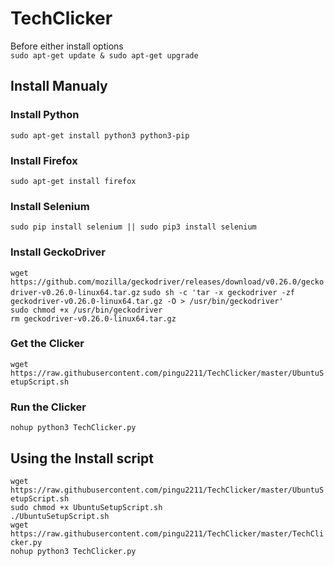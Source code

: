 # TechClicker

Before either install options  
``sudo apt-get update & sudo apt-get upgrade``  

## Install Manualy
### Install Python
``sudo apt-get install python3 python3-pip``

### Install Firefox
``sudo apt-get install firefox``

### Install Selenium
``sudo pip install selenium || sudo pip3 install selenium``

### Install GeckoDriver
``wget https://github.com/mozilla/geckodriver/releases/download/v0.26.0/geckodriver-v0.26.0-linux64.tar.gz`` 
``sudo sh -c 'tar -x geckodriver -zf geckodriver-v0.26.0-linux64.tar.gz -O > /usr/bin/geckodriver'``  
``sudo chmod +x /usr/bin/geckodriver``  
``rm geckodriver-v0.26.0-linux64.tar.gz``  

### Get the Clicker
``wget https://raw.githubusercontent.com/pingu2211/TechClicker/master/UbuntuSetupScript.sh``  

### Run the Clicker
``nohup python3 TechClicker.py``  

## Using the Install script
``wget https://raw.githubusercontent.com/pingu2211/TechClicker/master/UbuntuSetupScript.sh``  
``sudo chmod +x UbuntuSetupScript.sh``  
``./UbuntuSetupScript.sh``  
``wget https://raw.githubusercontent.com/pingu2211/TechClicker/master/TechClicker.py``  
``nohup python3 TechClicker.py``  
